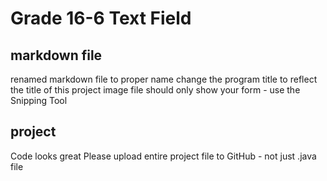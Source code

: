 # Grade 16-6 Text Field

## markdown file
renamed markdown file to proper name
change the program title to reflect the title of this project
image file should only show your form -  use the Snipping Tool

## project
Code looks great
Please upload entire project file to GitHub - not just .java file

